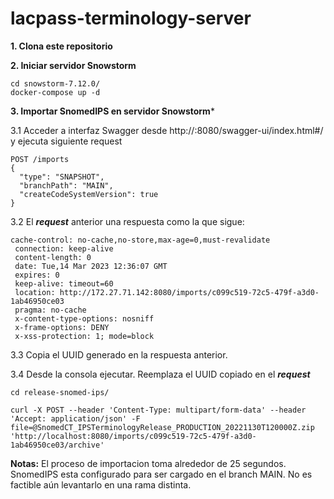 # lacpass-terminology-server

**1. Clona este repositorio**

**2. Iniciar servidor Snowstorm**

```
cd snowstorm-7.12.0/
docker-compose up -d
```

**3. Importar SnomedIPS en servidor Snowstorm***

3.1 Acceder a interfaz Swagger desde http://<ip>:8080/swagger-ui/index.html#/ y ejecuta siguiente request

```
POST /imports
{
  "type": "SNAPSHOT",
  "branchPath": "MAIN",
  "createCodeSystemVersion": true
}
```

3.2 El ***request*** anterior una respuesta como la que sigue:

```
cache-control: no-cache,no-store,max-age=0,must-revalidate 
 connection: keep-alive 
 content-length: 0 
 date: Tue,14 Mar 2023 12:36:07 GMT 
 expires: 0 
 keep-alive: timeout=60 
 location: http://172.27.71.142:8080/imports/c099c519-72c5-479f-a3d0-1ab46950ce03
 pragma: no-cache 
 x-content-type-options: nosniff 
 x-frame-options: DENY 
 x-xss-protection: 1; mode=block 
```

3.3 Copia el UUID generado en la respuesta anterior.

3.4 Desde la consola ejecutar. Reemplaza el UUID copiado en el ***request***
```
cd release-snomed-ips/

curl -X POST --header 'Content-Type: multipart/form-data' --header 'Accept: application/json' -F file=@SnomedCT_IPSTerminologyRelease_PRODUCTION_20221130T120000Z.zip 'http://localhost:8080/imports/c099c519-72c5-479f-a3d0-1ab46950ce03/archive'
```

**Notas:**
El proceso de importacion toma alrededor de 25 segundos.
SnomedIPS esta configurado para ser cargado en el branch MAIN. 
No es factible aún levantarlo en una rama distinta.


